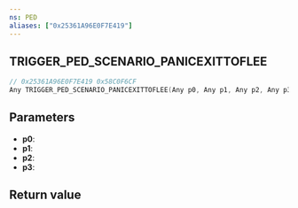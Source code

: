 ```yaml
---
ns: PED
aliases: ["0x25361A96E0F7E419"]
---
```

## TRIGGER_PED_SCENARIO_PANICEXITTOFLEE

```c
// 0x25361A96E0F7E419 0x58C0F6CF
Any TRIGGER_PED_SCENARIO_PANICEXITTOFLEE(Any p0, Any p1, Any p2, Any p3);
```


## Parameters
* **p0**: 
* **p1**: 
* **p2**: 
* **p3**: 

## Return value

